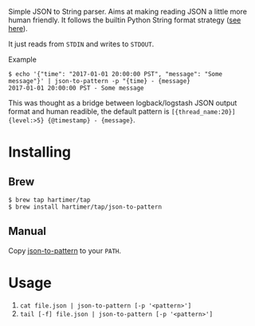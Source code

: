 Simple JSON to String parser. Aims at making reading JSON a little more human friendly. 
It follows the builtin Python String format strategy ([see here](https://docs.python.org/2/library/string.html)).

It just reads from `STDIN` and writes to `STDOUT`. 

Example

```
$ echo '{"time": "2017-01-01 20:00:00 PST", "message": "Some message"}' | json-to-pattern -p "{time} - {message}
2017-01-01 20:00:00 PST - Some message
```

This was thought as a bridge between logback/logstash JSON output format and human readible, the 
default pattern is `[{thread_name:20}] {level:>5} {@timestamp} - {message}`.

# Installing

## Brew

```
$ brew tap hartimer/tap
$ brew install hartimer/tap/json-to-pattern
```

## Manual

Copy [json-to-pattern](json-to-pattern) to your `PATH`.

# Usage

1. `cat file.json | json-to-pattern [-p '<pattern>']`
2. `tail [-f] file.json | json-to-pattern [-p '<pattern>']`
